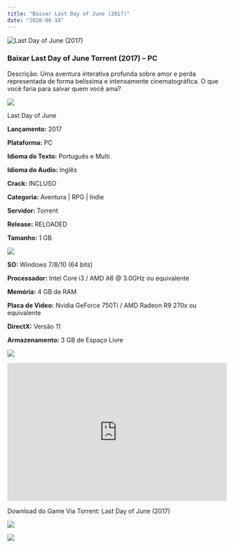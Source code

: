 ```yaml
---
title: "Baixar Last Day of June (2017)"
date: "2020-08-14"
---
```


![Last Day of June (2017)](https://1.bp.blogspot.com/-WFhE5A3WP7I/Xx3eIMr7DNI/AAAAAAAABC4/MV1SNNvfRicrH-_WYCVvtajHBJKSHUY_ACNcBGAsYHQ/s320/poster.jpg "Last Day of June (2017)")

### Baixar Last Day of June Torrent (2017) – PC

Descrição: Uma aventura interativa profunda sobre amor e perda representada de forma belíssima e intensamente cinematográfica. O que você faria para salvar quem você ama?

![](https://1.bp.blogspot.com/-XIAoZor_ewQ/Xt6k8H1cWZI/AAAAAAAAAi0/oGRR_ah4Rf449lfQQZDiX_22jAu7LLnJACPcBGAYYCw/s400/Bot{4608eb41b51a711b0b999304a189c296d691bb56043e613118fd17737bb26b97}25C3{4608eb41b51a711b0b999304a189c296d691bb56043e613118fd17737bb26b97}25A3o{4608eb41b51a711b0b999304a189c296d691bb56043e613118fd17737bb26b97}2Bde{4608eb41b51a711b0b999304a189c296d691bb56043e613118fd17737bb26b97}2BInforma{4608eb41b51a711b0b999304a189c296d691bb56043e613118fd17737bb26b97}25C3{4608eb41b51a711b0b999304a189c296d691bb56043e613118fd17737bb26b97}25A7{4608eb41b51a711b0b999304a189c296d691bb56043e613118fd17737bb26b97}25C3{4608eb41b51a711b0b999304a189c296d691bb56043e613118fd17737bb26b97}25B5es.jpg)

Last Day of June

**Lançamento:** 2017

**Plataforma:** PC

**Idioma do Texto:** Português e Multi

**Idioma do Audio:** Inglês

**Crack:** INCLUSO

**Categoria:** Aventura | RPG | Indie

**Servidor:** Torrent

**Release:** RELOADED

**Tamanho:** 1 GB

![](https://1.bp.blogspot.com/-h4INo_OBwls/Xt6lEEMpxNI/AAAAAAAAAi4/JjyyoRDYOagV83dzmOlHFitCwsklVMs6ACPcBGAYYCw/s400/Bot{4608eb41b51a711b0b999304a189c296d691bb56043e613118fd17737bb26b97}25C3{4608eb41b51a711b0b999304a189c296d691bb56043e613118fd17737bb26b97}25A3o{4608eb41b51a711b0b999304a189c296d691bb56043e613118fd17737bb26b97}2Bde{4608eb41b51a711b0b999304a189c296d691bb56043e613118fd17737bb26b97}2BRequisitos.jpg)

**SO:** Windows 7/8/10 (64 bits)

**Processador:** Intel Core i3 / AMD A6 @ 3.0GHz ou equivalente

**Memória:** 4 GB de RAM

**Placa de Video:** Nvidia GeForce 750Ti / AMD Radeon R9 270x ou equivalente

**DirectX:** Versão 11

**Armazenamento:** 3 GB de Espaço Livre

![](https://1.bp.blogspot.com/-rcYyVsnA81c/Xt6lZMZ2XiI/AAAAAAAAAjA/1MF2KKFyKSoUtwrodSDJRdpQoMNmnHOhwCPcBGAYYCw/s400/Bot{4608eb41b51a711b0b999304a189c296d691bb56043e613118fd17737bb26b97}25C3{4608eb41b51a711b0b999304a189c296d691bb56043e613118fd17737bb26b97}25A3o{4608eb41b51a711b0b999304a189c296d691bb56043e613118fd17737bb26b97}2Bde{4608eb41b51a711b0b999304a189c296d691bb56043e613118fd17737bb26b97}2BTrailer.jpg)

<iframe allow="accelerometer; autoplay; encrypted-media; gyroscope; picture-in-picture" allowfullscreen frameborder="0" height="315" src="https://www.youtube.com/embed/YeV7HLpfPXw" width="500"></iframe>

Download do Game Via Torrent: Last Day of June (2017)

[![](https://1.bp.blogspot.com/-KEcbu5lXdM0/Xu5yX-HgHDI/AAAAAAAAAsY/bBJ6W14NqC4-Ny_0LiwqQPIkTbYzyURcACPcBGAYYCw/s200/CAPA3.jpg)](https://utorrentmegagames.blogspot.com/p/recomendado.html)

[![](https://1.bp.blogspot.com/-Rkir3Cy7E90/XthUbQKV_OI/AAAAAAAAAgU/q6xV1k8mreQnsOAbeImqH6Qi8ahsN2LpACPcBGAYYCw/s1600/Bot{4608eb41b51a711b0b999304a189c296d691bb56043e613118fd17737bb26b97}25C3{4608eb41b51a711b0b999304a189c296d691bb56043e613118fd17737bb26b97}25A3o{4608eb41b51a711b0b999304a189c296d691bb56043e613118fd17737bb26b97}2Bde{4608eb41b51a711b0b999304a189c296d691bb56043e613118fd17737bb26b97}2BDownload.jpg)](70bcd814a4c050e42cd17813e8bef1ca1fb579ca&dn=Last.Day.of.June-RELOADED&tr=http{4608eb41b51a711b0b999304a189c296d691bb56043e613118fd17737bb26b97}3A{4608eb41b51a711b0b999304a189c296d691bb56043e613118fd17737bb26b97}2F{4608eb41b51a711b0b999304a189c296d691bb56043e613118fd17737bb26b97}2Ftracker.trackerfix.com{4608eb41b51a711b0b999304a189c296d691bb56043e613118fd17737bb26b97}3A80{4608eb41b51a711b0b999304a189c296d691bb56043e613118fd17737bb26b97}2Fannounce&tr=udp{4608eb41b51a711b0b999304a189c296d691bb56043e613118fd17737bb26b97}3A{4608eb41b51a711b0b999304a189c296d691bb56043e613118fd17737bb26b97}2F{4608eb41b51a711b0b999304a189c296d691bb56043e613118fd17737bb26b97}2F9.rarbg.me{4608eb41b51a711b0b999304a189c296d691bb56043e613118fd17737bb26b97}3A2880&tr=udp{4608eb41b51a711b0b999304a189c296d691bb56043e613118fd17737bb26b97}3A{4608eb41b51a711b0b999304a189c296d691bb56043e613118fd17737bb26b97}2F{4608eb41b51a711b0b999304a189c296d691bb56043e613118fd17737bb26b97}2F9.rarbg.to{4608eb41b51a711b0b999304a189c296d691bb56043e613118fd17737bb26b97}3A2810)
